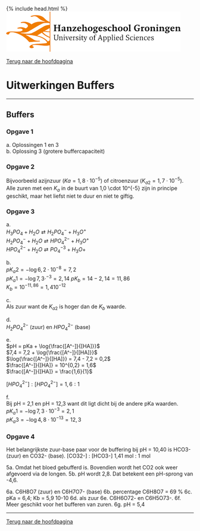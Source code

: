 {% include head.html %}
![Hanze](../hanze/hanze.png)

[Terug naar de hoofdpagina ](../index.md)

# Uitwerkingen Buffers

---

## Buffers

### Opgave 1


a. Oplossingen 1 en 3  
b. Oplossing 3 (grotere buffercapaciteit)  

### Opgave 2
Bijvoorbeeld azijnzuur ($Ka = 1,8 \cdot 10^{-5}$) of citroenzuur ($K_{a2} = 1,7 \cdot 10^{-5}$). Alle zuren met een $K_a$ in de buurt van 1,0 \cdot 10^{-5} zijn in principe geschikt, maar het liefst niet te duur en niet te giftig.  

### Opgave 3

a.  
$H_3PO_4  + H_2O \rightleftarrows H_2PO_4^- + H_3O^+$  
$H_2PO_4^- + H_2O \rightleftarrows HPO_4^{2-} + H_3O^+$  
$HPO_4^{2-} + H_2O \rightleftarrows PO_4^{-3} + H_3O+$  

b.  
$pK_a2 = -\log{6,2 \cdot 10^{-8}} = 7,2$  
$pK_a1 = -\log{7,3 \cdot^{-3}} = 2,14$
$pK_b = 14 - 2,14 = 11,86$  
$K_b = 10^{-11,86} = 1,4 10^{-12}$  

c.  
Als zuur want de $K_{a2}$ is hoger dan de $K_b$ waarde.  

d.  
$H_2PO_4^{2-}$ (zuur) en $HPO_4^{2-}$ (base)  

e.  
$pH = pKa + \log{\frac{[A^-]}{[HA]}}$  
$7,4 = 7,2 + \log{\frac{[A^-]}{[HA]}}$  
$\log{\frac{[A^-]}{[HA]}} = 7,4 - 7,2 = 0,2$  
$\frac{[A^-]}{[HA]} = 10^{0,2} = 1,6$  
$\frac{[A^-]}{[HA]} = \frac{1,6}{1}$  

$[HPO_4^{2-}]: [HPO_4^{2-}] = 1,6:1$  

f.  
Bij pH = 2,1 en pH = 12,3 want dit ligt dicht bij de andere pKa waarden.  
$pK_a1 = -\log{7,3 \cdot 10^{-3}} = 2,1$  
$pK_a3 = -\log{4,8 \cdot 10^{-13}} = 12,3$  


### Opgave 4

Het belangrijkste zuur-base paar voor de buffering bij pH = 10,40 is HCO3- (zuur) en CO32- (base). 
	      [CO32-]	:	[HCO3-]
	   1,41 mol	:	 1 mol

5a. Omdat het bloed gebufferd is. Bovendien wordt het CO2 ook weer afgevoerd via de longen. 
5b. pH wordt 2,8. Dat betekent een pH-sprong van -4,6. 

6a. C6H8O7 (zuur) en C6H7O7- (base)
6b. percentage C6H8O7 = 69 %
6c. pKa = 6,4; Kb = 5,9 10-10
6d. als zuur
6e. C6H6O72- en C6H5O73-. 
6f. Meer geschikt voor het bufferen van zuren. 
6g. pH = 5,4




--- 

[Terug naar de hoofdpagina ](../index.md)

